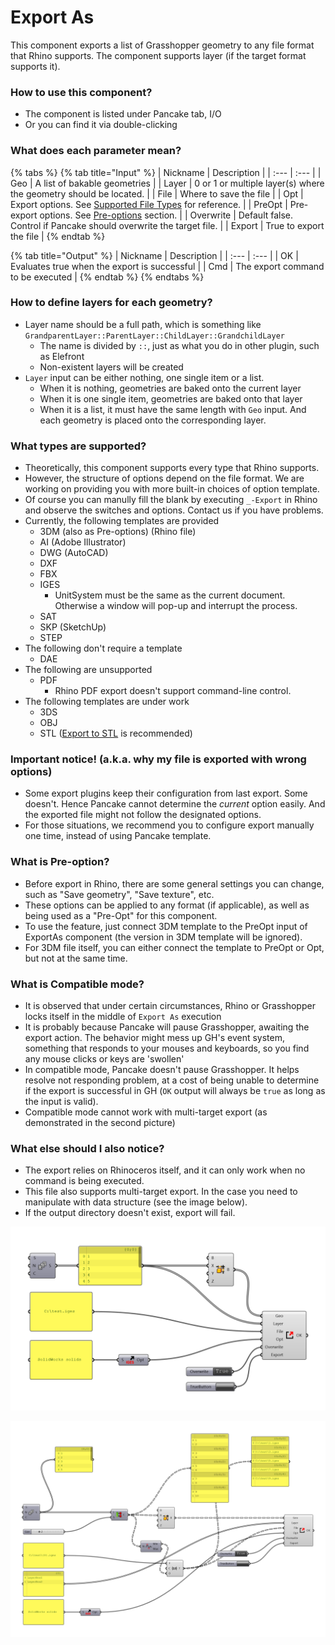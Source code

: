 # Export As

This component exports a list of Grasshopper geometry to any file format that Rhino supports. The component supports layer \(if the target format supports it\).

### How to use this component?

* The component is listed under Pancake tab, I/O
* Or you can find it via double-clicking

### What does each parameter mean?

{% tabs %}
{% tab title="Input" %}
| Nickname | Description |
| :--- | :--- |
| Geo | A list of bakable geometries |
| Layer | 0 or 1 or multiple layer\(s\) where the geometry should be located. |
| File | Where to save the file |
| Opt | Export options. See [Supported File Types](export-as.md#what-types-are-supported) for reference. |
| PreOpt | Pre-export options. See [Pre-options](export-as.md#what-is-pre-option) section. |
| Overwrite | Default false. Control if Pancake should overwrite the target file. |
| Export | True to export the file |
{% endtab %}

{% tab title="Output" %}
| Nickname | Description |
| :--- | :--- |
| OK | Evaluates true when the export is successful |
| Cmd | The export command to be executed |
{% endtab %}
{% endtabs %}

### How to define layers for each geometry?

* Layer name should be a full path, which is something like `GrandparentLayer::ParentLayer::ChildLayer::GrandchildLayer`
  * The name is divided by `::`, just as what you do in other plugin, such as Elefront
  * Non-existent layers will be created
* `Layer` input can be either nothing, one single item or a list.
  * When it is nothing, geometries are baked onto the current layer
  * When it is one single item, geometries are baked onto that layer
  * When it is a list, it must have the same length with `Geo` input. And each geometry is placed onto the corresponding layer.

### What types are supported?

* Theoretically, this component supports every type that Rhino supports.
* However, the structure of options depend on the file format. We are working on providing you with more built-in choices of option template.
* Of course you can manully fill the blank by executing `_-Export` in Rhino and observe the switches and options. Contact us if you have problems.
* Currently, the following templates are provided
  * 3DM \(also as Pre-options\) \(Rhino file\)
  * AI \(Adobe Illustrator\)
  * DWG \(AutoCAD\)
  * DXF
  * FBX
  * IGES
    * UnitSystem must be the same as the current document. Otherwise a window will pop-up and interrupt the process.
  * SAT
  * SKP \(SketchUp\)
  * STEP
* The following don't require a template
  * DAE
* The following are unsupported
  * PDF
    * Rhino PDF export doesn't support command-line control.
* The following templates are under work
  * 3DS
  * OBJ
  * STL \([Export to STL](export-to-stl.md) is recommended\)

### Important notice! \(a.k.a. why my file is exported with wrong options\)

* Some export plugins keep their configuration from last export. Some doesn't. Hence Pancake cannot determine the _current_ option easily. And the exported file might not follow the designated options.
* For those situations, we recommend you to configure export manually one time, instead of using Pancake template.

### What is Pre-option?

* Before export in Rhino, there are some general settings you can change, such as "Save geometry", "Save texture", etc.
* These options can be applied to any format \(if applicable\), as well as being used as a "Pre-Opt" for this component.
* To use the feature, just connect 3DM template to the PreOpt input of ExportAs component \(the version in 3DM template will be ignored\).
* For 3DM file itself, you can either connect the template to PreOpt or Opt, but not at the same time.

### What is Compatible mode?

* It is observed that under certain circumstances, Rhino or Grasshopper locks itself in the middle of `Export As` execution
* It is probably because Pancake will pause Grasshopper, awaiting the export action. The behavior might mess up GH's event system, something that responds to your mouses and keyboards, so you find any mouse clicks or keys are 'swollen'
* In compatible mode, Pancake doesn't pause Grasshopper. It helps resolve not responding problem, at a cost of being unable to determine if the export is successful in GH \(`OK` output will always be `true` as long as the input is valid\).
* Compatible mode cannot work with multi-target export \(as demonstrated in the second picture\)

### What else should I also notice?

* The export relies on Rhinoceros itself, and it can only work when no command is being executed.
* This file also supports multi-target export. In the case you need to manipulate with data structure \(see the image below\).
* If the output directory doesn't exist, export will fail.

![A typical workflow of exporting multi-layered IGES](../.gitbook/assets/export.png)

![Export multiple groups of geometries to multiple files](../.gitbook/assets/export2.png)

